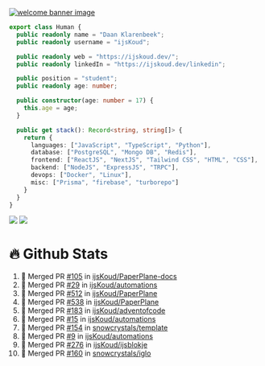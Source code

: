 <a href="https://ijskoud.dev/"><img src="https://cdn.ijskoud.dev/files/mQUav6p0z3By.jpg" alt="welcome banner image" /></a>

```ts
export class Human {
  public readonly name = "Daan Klarenbeek";
  public readonly username = "ijsKoud";

  public readonly web = "https://ijskoud.dev/";
  public readonly linkedIn = "https://ijskoud.dev/linkedin";

  public position = "student";
  public readonly age: number;

  public constructor(age: number = 17) {
    this.age = age;
  }

  public get stack(): Record<string, string[]> {
    return {
      languages: ["JavaScript", "TypeScript", "Python"],
      database: ["PostgreSQL", "Mongo DB", "Redis"],
      frontend: ["ReactJS", "NextJS", "Tailwind CSS", "HTML", "CSS"],
      backend: ["NodeJS", "ExpressJS", "TRPC"],
      devops: ["Docker", "Linux"],
      misc: ["Prisma", "firebase", "turborepo"]
    }
  }
}
```

<div>
  <img src="https://github-readme-stats.vercel.app/api/top-langs?username=ijsKoud&cache_seconds=1800&layout=compact&hide_border=true&hide_rank=true&show_icons=true&theme=dark&title_color=ffffff&hide_border=true&locale=en" />
  <img src="https://github-readme-stats.vercel.app/api?username=ijsKoud&cache_seconds=1800&hide_border=true&hide_rank=true&show_icons=true&theme=dark&title_color=ffffff&hide_border=true&locale=en">
</div>


# 🔥 Github Stats


<!--START_SECTION:activity-->
1. 🎉 Merged PR [#105](https://github.com/ijsKoud/PaperPlane-docs/pull/105) in [ijsKoud/PaperPlane-docs](https://github.com/ijsKoud/PaperPlane-docs)
2. 🎉 Merged PR [#29](https://github.com/ijsKoud/automations/pull/29) in [ijsKoud/automations](https://github.com/ijsKoud/automations)
3. 🎉 Merged PR [#512](https://github.com/ijsKoud/PaperPlane/pull/512) in [ijsKoud/PaperPlane](https://github.com/ijsKoud/PaperPlane)
4. 🎉 Merged PR [#538](https://github.com/ijsKoud/PaperPlane/pull/538) in [ijsKoud/PaperPlane](https://github.com/ijsKoud/PaperPlane)
5. 🎉 Merged PR [#183](https://github.com/ijsKoud/adventofcode/pull/183) in [ijsKoud/adventofcode](https://github.com/ijsKoud/adventofcode)
6. 🎉 Merged PR [#15](https://github.com/ijsKoud/automations/pull/15) in [ijsKoud/automations](https://github.com/ijsKoud/automations)
7. 🎉 Merged PR [#154](https://github.com/snowcrystals/template/pull/154) in [snowcrystals/template](https://github.com/snowcrystals/template)
8. 🎉 Merged PR [#9](https://github.com/ijsKoud/automations/pull/9) in [ijsKoud/automations](https://github.com/ijsKoud/automations)
9. 🎉 Merged PR [#276](https://github.com/ijsKoud/ijsblokje/pull/276) in [ijsKoud/ijsblokje](https://github.com/ijsKoud/ijsblokje)
10. 🎉 Merged PR [#160](https://github.com/snowcrystals/iglo/pull/160) in [snowcrystals/iglo](https://github.com/snowcrystals/iglo)
<!--END_SECTION:activity-->

<h1 align="center" style="display:none;"></h1>
